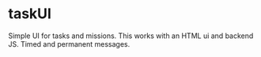 # taskUI
Simple UI for tasks and missions. This works with an HTML ui and backend JS. Timed and permanent messages.
